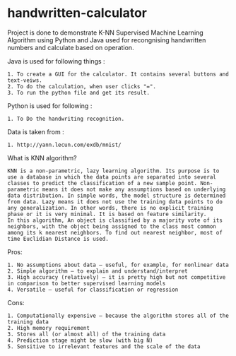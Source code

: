 # handwritten-calculator

Project is done to demonstrate K-NN Supervised Machine Learning Algorithm using Python and Java used for recongnising handwritten numbers and calculate based on operation.

Java is used for following things :

    1. To create a GUI for the calculator. It contains several buttons and text-veiws.
    2. To do the calculation, when user clicks "=".
    3. To run the python file and get its result.
    
Python is used for following :

    1. To Do the handwriting recognition. 
    
Data is taken from :
  
    1. http://yann.lecun.com/exdb/mnist/
    
What is KNN algorithm?

    KNN is a non-parametric, lazy learning algorithm. Its purpose is to use a database in which the data points are separated into several classes to predict the classification of a new sample point. Non-parametric means it does not make any assumptions based on underlying data distribution. In simple words, the model structure is determined from data. Lazy means it does not use the training data points to do any generalization. In other words, there is no explicit training phase or it is very minimal. It is based on feature similarity. 
    In this algorithm, An object is classified by a majority vote of its neighbors, with the object being assigned to the class most common among its k nearest neighbors. To find out nearest neighbor, most of time Euclidian Distance is used.
    
Pros:
    
    1. No assumptions about data — useful, for example, for nonlinear data
    2. Simple algorithm — to explain and understand/interpret
    3. High accuracy (relatively) — it is pretty high but not competitive in comparison to better supervised learning models
    4. Versatile — useful for classification or regression

Cons:

    1. Computationally expensive — because the algorithm stores all of the training data
    2. High memory requirement
    3. Stores all (or almost all) of the training data
    4. Prediction stage might be slow (with big N)
    5. Sensitive to irrelevant features and the scale of the data
    


    
